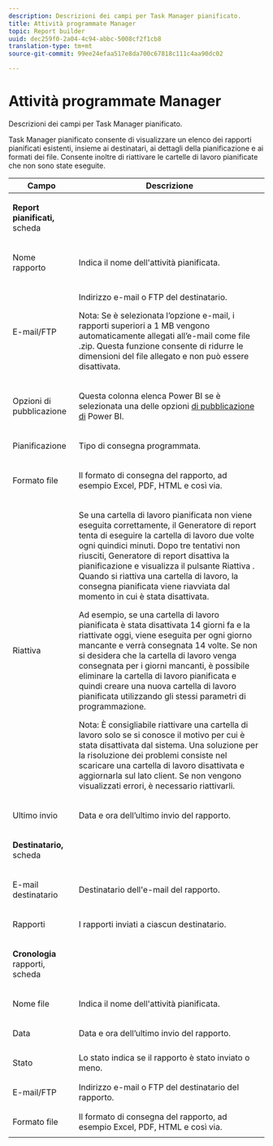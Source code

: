 ```yaml
---
description: Descrizioni dei campi per Task Manager pianificato.
title: Attività programmate Manager
topic: Report builder
uuid: dec259f0-2a04-4c94-abbc-5008cf2f1cb8
translation-type: tm+mt
source-git-commit: 99ee24efaa517e8da700c67818c111c4aa90dc02

---
```



# Attività programmate Manager

Descrizioni dei campi per Task Manager pianificato.

Task Manager pianificato consente di visualizzare un elenco dei rapporti pianificati esistenti, insieme ai destinatari, ai dettagli della pianificazione e ai formati dei file. Consente inoltre di riattivare le cartelle di lavoro pianificate che non sono state eseguite.

<table id="table_21B07A0B5F1D4435A4E882E45A7A6B6E"> 
 <thead> 
  <tr> 
   <th colname="col1" class="entry"> Campo </th> 
   <th colname="col2" class="entry"> Descrizione </th> 
  </tr> 
 </thead>
 <tbody> 
  <tr> 
   <td colname="col1"> <p><b>Report pianificati, </b>scheda </p> </td> 
   <td colname="col2"> </td> 
  </tr> 
  <tr> 
   <td colname="col1"> <p>Nome rapporto </p> </td> 
   <td colname="col2"> <p>Indica il nome dell'attività pianificata. </p> </td> 
  </tr> 
  <tr> 
   <td colname="col1"> <p> E-mail/FTP </p> </td> 
   <td colname="col2"> <p>Indirizzo e-mail o FTP del destinatario. </p> <p>Nota:  Se è selezionata l’opzione e-mail, i rapporti superiori a 1 MB vengono automaticamente allegati all’e-mail come file .zip. Questa funzione consente di ridurre le dimensioni del file allegato e non può essere disattivata. </p> </td> 
  </tr> 
  <tr> 
   <td colname="col1"> <p>Opzioni di pubblicazione </p> </td> 
   <td colname="col2"> <p>Questa colonna elenca Power BI se è selezionata una delle opzioni <a href="/help/analyze/report-builder/c-publish-power-bi/integration-power-bi.md"  > di pubblicazione di</a> Power BI. </p> </td> 
  </tr> 
  <tr> 
   <td colname="col1"> <p>Pianificazione </p> </td> 
   <td colname="col2"> <p>Tipo di consegna programmata. </p> </td> 
  </tr> 
  <tr> 
   <td colname="col1"> <p> Formato file </p> </td> 
   <td colname="col2"> <p> Il formato di consegna del rapporto, ad esempio Excel, PDF, HTML e così via. </p> </td> 
  </tr> 
  <tr> 
   <td colname="col1"> <p>Riattiva </p> </td> 
   <td colname="col2"> <p>Se una cartella di lavoro pianificata non viene eseguita correttamente, il Generatore di report tenta di eseguire la cartella di lavoro due volte ogni quindici minuti. Dopo tre tentativi non riusciti, Generatore di report disattiva la pianificazione e visualizza il pulsante <span class="wintitle"> Riattiva</span> . Quando si riattiva una cartella di lavoro, la consegna pianificata viene riavviata dal momento in cui è stata disattivata. </p> <p>Ad esempio, se una cartella di lavoro pianificata è stata disattivata 14 giorni fa e la riattivate oggi, viene eseguita per ogni giorno mancante e verrà consegnata 14 volte. Se non si desidera che la cartella di lavoro venga consegnata per i giorni mancanti, è possibile eliminare la cartella di lavoro pianificata e quindi creare una nuova cartella di lavoro pianificata utilizzando gli stessi parametri di programmazione. </p> <p> <p>Nota:  È consigliabile riattivare una cartella di lavoro solo se si conosce il motivo per cui è stata disattivata dal sistema. Una soluzione per la risoluzione dei problemi consiste nel scaricare una cartella di lavoro disattivata e aggiornarla sul lato client. Se non vengono visualizzati errori, è necessario riattivarli. </p> </p> </td> 
  </tr> 
  <tr> 
   <td colname="col1"> <p>Ultimo invio </p> </td> 
   <td colname="col2"> <p>Data e ora dell’ultimo invio del rapporto. </p> </td> 
  </tr> 
  <tr> 
   <td colname="col1"> <p><b>Destinatario, </b>scheda </p> </td> 
   <td colname="col2"> </td> 
  </tr> 
  <tr> 
   <td colname="col1"> <p>E-mail destinatario </p> </td> 
   <td colname="col2"> Destinatario dell'e-mail del rapporto. </td> 
  </tr> 
  <tr> 
   <td colname="col1"> <p>Rapporti </p> </td> 
   <td colname="col2"> I rapporti inviati a ciascun destinatario. </td> 
  </tr> 
  <tr> 
   <td colname="col1"> <p><b>Cronologia</b> rapporti, scheda </p> </td> 
   <td colname="col2"> </td> 
  </tr> 
  <tr> 
   <td colname="col1"> <p>Nome file </p> </td> 
   <td colname="col2"> Indica il nome dell'attività pianificata. </td> 
  </tr> 
  <tr> 
   <td colname="col1"> <p>Data </p> </td> 
   <td colname="col2"> Data e ora dell’ultimo invio del rapporto. </td> 
  </tr> 
  <tr> 
   <td colname="col1"> <p>Stato </p> </td> 
   <td colname="col2"> Lo stato indica se il rapporto è stato inviato o meno. </td> 
  </tr> 
  <tr> 
   <td colname="col1"> <p>E-mail/FTP </p> </td> 
   <td colname="col2"> Indirizzo e-mail o FTP del destinatario del rapporto. </td> 
  </tr> 
  <tr> 
   <td colname="col1"> <p>Formato file </p> </td> 
   <td colname="col2"> Il formato di consegna del rapporto, ad esempio Excel, PDF, HTML e così via. </td> 
  </tr> 
 </tbody> 
</table>
